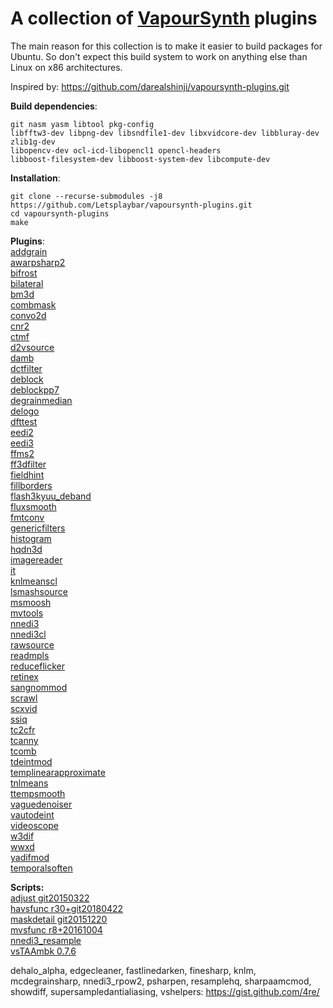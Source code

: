 A collection of [VapourSynth](https://github.com/vapoursynth/vapoursynth) plugins
===================================

The main reason for this collection is to make it easier to build packages for Ubuntu.
So don't expect this build system to work on anything else than Linux on x86 architectures.

Inspired by: https://github.com/darealshinji/vapoursynth-plugins.git

**Build dependencies**:<br>
```
git nasm yasm libtool pkg-config
libfftw3-dev libpng-dev libsndfile1-dev libxvidcore-dev libbluray-dev zlib1g-dev
libopencv-dev ocl-icd-libopencl1 opencl-headers
libboost-filesystem-dev libboost-system-dev libcompute-dev
```


**Installation**:
```
git clone --recurse-submodules -j8 https://github.com/Letsplaybar/vapoursynth-plugins.git
cd vapoursynth-plugins
make
```


**Plugins**:<br>
[addgrain](https://github.com/HomeOfVapourSynthEvolution/VapourSynth-AddGrain) <br>
[awarpsharp2](https://github.com/dubhater/vapoursynth-awarpsharp2) <br>
[bifrost](https://github.com/dubhater/vapoursynth-bifrost) <br>
[bilateral](https://github.com/HomeOfVapourSynthEvolution/VapourSynth-Bilateral) <br>
[bm3d](https://github.com/HomeOfVapourSynthEvolution/VapourSynth-BM3D) <br>
[combmask](https://github.com/chikuzen/CombMask) <br>
[convo2d](https://github.com/chikuzen/convo2d) <br>
[cnr2](https://github.com/dubhater/vapoursynth-cnr2) <br>
[ctmf](https://github.com/HomeOfVapourSynthEvolution/VapourSynth-CTMF) <br>
[d2vsource](https://github.com/dwbuiten/d2vsource) <br>
[damb](https://github.com/dubhater/vapoursynth-damb) <br>
[dctfilter](https://github.com/HomeOfVapourSynthEvolution/VapourSynth-DCTFilter) <br>
[deblock](https://github.com/HomeOfVapourSynthEvolution/VapourSynth-Deblock) <br>
[deblockpp7](https://github.com/HomeOfVapourSynthEvolution/VapourSynth-DeblockPP7) <br>
[degrainmedian](https://github.com/dubhater/vapoursynth-degrainmedian) <br>
[delogo](https://github.com/HomeOfVapourSynthEvolution/VapourSynth-DeLogo) <br>
[dfttest](https://github.com/HomeOfVapourSynthEvolution/VapourSynth-DFTTest) <br>
[eedi2](https://github.com/HomeOfVapourSynthEvolution/VapourSynth-EEDI2) <br>
[eedi3](https://github.com/HomeOfVapourSynthEvolution/VapourSynth-EEDI3) <br>
[ffms2](https://github.com/FFMS/ffms2) <br>
[ff3dfilter](https://github.com/myrsloik/VapourSynth-FFT3DFilter) <br>
[fieldhint](https://github.com/dubhater/vapoursynth-fieldhint) <br>
[fillborders](https://github.com/dubhater/vapoursynth-fillborders) <br>
[flash3kyuu_deband](https://github.com/SAPikachu/flash3kyuu_deband) <br>
[fluxsmooth](https://github.com/dubhater/vapoursynth-fluxsmooth) <br>
[fmtconv](https://github.com/EleonoreMizo/fmtconv) <br>
[genericfilters](https://github.com/myrsloik/GenericFilters) <br>
[histogram](https://github.com/dubhater/vapoursynth-histogram) <br>
[hqdn3d](https://github.com/Hinterwaeldlers/vapoursynth-hqdn3d) <br>
[imagereader](https://github.com/chikuzen/vsimagereader) <br>
[it](https://github.com/HomeOfVapourSynthEvolution/VapourSynth-IT) <br>
[knlmeanscl](https://github.com/Khanattila/KNLMeansCL) <br>
[lsmashsource](https://github.com/VFR-maniac/L-SMASH-Works) <br>
[msmoosh](https://github.com/dubhater/vapoursynth-msmoosh) <br>
[mvtools](https://github.com/dubhater/vapoursynth-mvtools) <br>
[nnedi3](https://github.com/dubhater/vapoursynth-nnedi3) <br>
[nnedi3cl](https://github.com/HomeOfVapourSynthEvolution/VapourSynth-NNEDI3CL) <br>
[rawsource](https://github.com/chikuzen/vsrawsource) <br>
[readmpls](https://github.com/HomeOfVapourSynthEvolution/VapourSynth-ReadMpls) <br>
[reduceflicker](https://github.com/VFR-maniac/VapourSynth-ReduceFlicker) <br>
[retinex](https://github.com/HomeOfVapourSynthEvolution/VapourSynth-Retinex) <br>
[sangnommod](https://github.com/HomeOfVapourSynthEvolution/VapourSynth-SangNomMod) <br>
[scrawl](https://github.com/dubhater/vapoursynth-scrawl) <br>
[scxvid](https://github.com/dubhater/vapoursynth-scxvid) <br>
[ssiq](https://github.com/dubhater/vapoursynth-ssiq) <br>
[tc2cfr](https://github.com/gnaggnoyil/tc2cfr) <br>
[tcanny](https://github.com/HomeOfVapourSynthEvolution/VapourSynth-TCanny) <br>
[tcomb](https://github.com/dubhater/vapoursynth-tcomb) <br>
[tdeintmod](https://github.com/HomeOfVapourSynthEvolution/VapourSynth-TDeintMod) <br>
[templinearapproximate](https://bitbucket.org/mystery_keeper/templinearapproximate-vapoursynth) <br>
[tnlmeans](https://github.com/VFR-maniac/VapourSynth-TNLMeans) <br>
[ttempsmooth](https://github.com/HomeOfVapourSynthEvolution/VapourSynth-TTempSmooth) <br>
[vaguedenoiser](https://github.com/HomeOfVapourSynthEvolution/VapourSynth-VagueDenoiser) <br>
[vautodeint](https://github.com/gnaggnoyil/VAutoDeint) <br>
[videoscope](https://github.com/dubhater/vapoursynth-videoscope) <br>
[w3dif](https://github.com/HomeOfVapourSynthEvolution/VapourSynth-W3FDIF) <br>
[wwxd](https://github.com/dubhater/vapoursynth-wwxd) <br>
[yadifmod](https://github.com/HomeOfVapourSynthEvolution/VapourSynth-Yadifmod) <br>
[temporalsoften](https://github.com/dubhater/vapoursynth-temporalsoften) <br>


**Scripts:**<br>
[adjust git20150322](https://github.com/dubhater/vapoursynth-adjust) <br>
[havsfunc r30+git20180422](https://github.com/HomeOfVapourSynthEvolution/havsfunc) <br>
[maskdetail git20151220](https://github.com/MonoS/VS-MaskDetail) <br>
[mvsfunc r8+20161004](https://github.com/HomeOfVapourSynthEvolution/mvsfunc) <br>
[nnedi3_resample](https://github.com/mawen1250/VapourSynth-script) <br>
[vsTAAmbk 0.7.6](https://github.com/HomeOfVapourSynthEvolution/vsTAAmbk) <br>

dehalo_alpha, edgecleaner, fastlinedarken, finesharp, knlm, mcdegrainsharp, nnedi3_rpow2,
psharpen, resamplehq, sharpaamcmod, showdiff, supersampledantialiasing, vshelpers:
https://gist.github.com/4re/